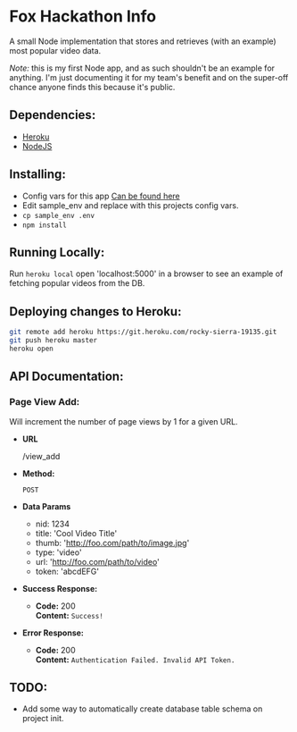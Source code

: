 # Fox Hackathon Info

A small Node implementation that stores and retrieves (with an example) most popular video data.

*Note:* this is my first Node app, and as such shouldn't be an example for anything. I'm just documenting it for my team's benefit and on the super-off chance anyone finds this because it's public.

## Dependencies:

* [Heroku](https://toolbelt.heroku.com/ "Heroku Toolkit")
* [NodeJS](https://nodejs.org/en/ "NodeJS")


## Installing:
* Config vars for this app [Can be found here](https://dashboard.heroku.com/apps/rocky-sierra-19135/settings)
* Edit sample_env and replace with this projects config vars.
* `cp sample_env .env`
* `npm install`

## Running Locally:
Run `heroku local`
open 'localhost:5000' in a browser to see an example of fetching popular videos from the DB.

## Deploying changes to Heroku:

``` bash
git remote add heroku https://git.heroku.com/rocky-sierra-19135.git
git push heroku master
heroku open
```

## API Documentation:

### Page View Add:

Will increment the number of page views by 1 for a given URL.

* **URL**

  /view_add

* **Method:**

  `POST`

* **Data Params**

  * nid: 1234
  * title: 'Cool Video Title'
  * thumb: 'http://foo.com/path/to/image.jpg'
  * type: 'video'
  * url: 'http://foo.com/path/to/video'
  * token: 'abcdEFG'

* **Success Response:**

  * **Code:** 200 <br />
    **Content:** `Success!`
 
* **Error Response:**

  * **Code:** 200 <br />
    **Content:** `Authentication Failed. Invalid API Token.`
 

## TODO:
* Add some way to automatically create database table schema on project init.
